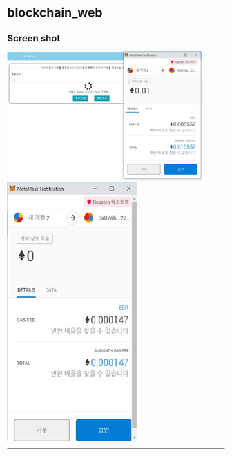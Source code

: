 # blockchain_web
## Screen shot
<img src="./img/blockchain_project.jpg" width="450px" height="300px" title="스크린 샷" alt="Screenshot"></img><br/>
<img src="./img/후기 등록 메타마스크 창.jpg" width="300px" height="600px" title="후기 등록 메타마스크 창" alt="Screenshot"></img>

-------------
